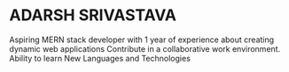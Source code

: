 # ADARSH SRIVASTAVA
Aspiring MERN stack developer with 1 year of experience about creating dynamic web applications Contribute in a collaborative work environment. Ability to learn New Languages and Technologies
